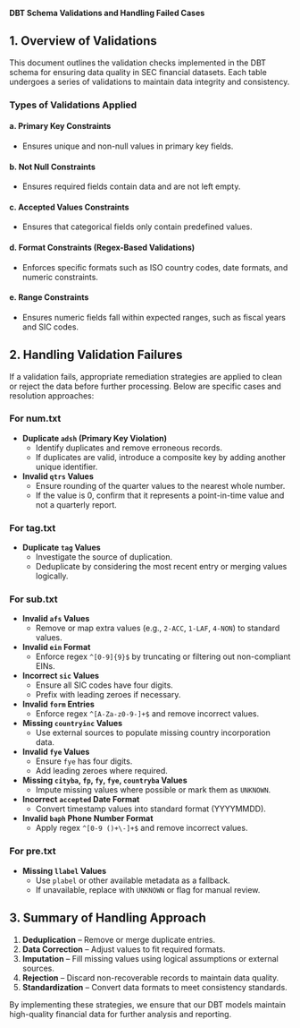 **DBT Schema Validations and Handling Failed Cases**

## **1. Overview of Validations**
This document outlines the validation checks implemented in the DBT schema for ensuring data quality in SEC financial datasets. Each table undergoes a series of validations to maintain data integrity and consistency.

### **Types of Validations Applied**
#### **a. Primary Key Constraints**
- Ensures unique and non-null values in primary key fields.

#### **b. Not Null Constraints**
- Ensures required fields contain data and are not left empty.

#### **c. Accepted Values Constraints**
- Ensures that categorical fields only contain predefined values.

#### **d. Format Constraints (Regex-Based Validations)**
- Enforces specific formats such as ISO country codes, date formats, and numeric constraints.

#### **e. Range Constraints**
- Ensures numeric fields fall within expected ranges, such as fiscal years and SIC codes.

## **2. Handling Validation Failures**
If a validation fails, appropriate remediation strategies are applied to clean or reject the data before further processing. Below are specific cases and resolution approaches:

### **For num.txt**
- **Duplicate `adsh` (Primary Key Violation)**
  - Identify duplicates and remove erroneous records.
  - If duplicates are valid, introduce a composite key by adding another unique identifier.
- **Invalid `qtrs` Values**
  - Ensure rounding of the quarter values to the nearest whole number.
  - If the value is 0, confirm that it represents a point-in-time value and not a quarterly report.

### **For tag.txt**
- **Duplicate `tag` Values**
  - Investigate the source of duplication.
  - Deduplicate by considering the most recent entry or merging values logically.

### **For sub.txt**
- **Invalid `afs` Values**
  - Remove or map extra values (e.g., `2-ACC`, `1-LAF`, `4-NON`) to standard values.
- **Invalid `ein` Format**
  - Enforce regex `^[0-9]{9}$` by truncating or filtering out non-compliant EINs.
- **Incorrect `sic` Values**
  - Ensure all SIC codes have four digits.
  - Prefix with leading zeroes if necessary.
- **Invalid `form` Entries**
  - Enforce regex `^[A-Za-z0-9-]+$` and remove incorrect values.
- **Missing `countryinc` Values**
  - Use external sources to populate missing country incorporation data.
- **Invalid `fye` Values**
  - Ensure `fye` has four digits.
  - Add leading zeroes where required.
- **Missing `cityba`, `fp`, `fy`, `fye`, `countryba` Values**
  - Impute missing values where possible or mark them as `UNKNOWN`.
- **Incorrect `accepted` Date Format**
  - Convert timestamp values into standard format (YYYYMMDD).
- **Invalid `baph` Phone Number Format**
  - Apply regex `^[0-9 ()+\-]+$` and remove incorrect values.

### **For pre.txt**
- **Missing `llabel` Values**
  - Use `plabel` or other available metadata as a fallback.
  - If unavailable, replace with `UNKNOWN` or flag for manual review.

## **3. Summary of Handling Approach**
1. **Deduplication** – Remove or merge duplicate entries.
2. **Data Correction** – Adjust values to fit required formats.
3. **Imputation** – Fill missing values using logical assumptions or external sources.
4. **Rejection** – Discard non-recoverable records to maintain data quality.
5. **Standardization** – Convert data formats to meet consistency standards.

By implementing these strategies, we ensure that our DBT models maintain high-quality financial data for further analysis and reporting.

